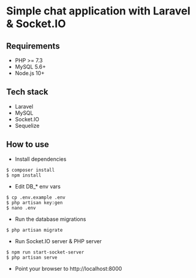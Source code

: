 # Simple chat application with Laravel & Socket.IO

## Requirements
- PHP >= 7.3
- MySQL 5.6+
- Node.js 10+

## Tech stack
- Laravel
- MySQL
- Socket.IO
- Sequelize 

## How to use
- Install dependencies
```
$ composer install
$ npm install
```

- Edit DB_* env vars
```
$ cp .env.example .env
$ php artisan key:gen
$ nano .env
```

- Run the database migrations
```
$ php artisan migrate
```

- Run Socket.IO server & PHP server
```
$ npm run start-socket-server
$ php artisan serve
```

- Point your browser to http://localhost:8000

